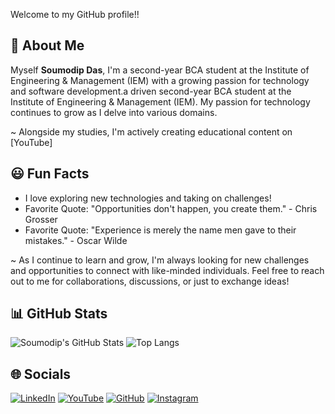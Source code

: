Welcome to my GitHub profile!!

## 🤠 About Me

Myself **Soumodip Das**, 
I'm a second-year BCA student at the Institute of Engineering & Management (IEM) with a growing passion for technology and software development.a driven second-year BCA student at the Institute of Engineering & Management (IEM). My passion for technology continues to grow as I delve into various domains.

~ Alongside my studies, I'm actively creating educational content on [YouTube]

## 😃 Fun Facts

- I love exploring new technologies and taking on challenges!
- Favorite Quote: "Opportunities don't happen, you create them." - Chris Grosser
- Favorite Quote: "Experience is merely the name men gave to their mistakes." - Oscar Wilde

~ As I continue to learn and grow, I'm always looking for new challenges and opportunities to connect with like-minded individuals. Feel free to reach out to me for collaborations, discussions, or just to exchange ideas!

## 📊 GitHub Stats

![Soumodip's GitHub Stats](https://github-readme-stats.vercel.app/api?username=itssoumodip&show_icons=true&theme=radical) ![Top Langs](https://github-readme-stats.vercel.app/api/top-langs/?username=itssoumodip&layout=compact&theme=radical) 
## 🌐 Socials
[![LinkedIn](https://img.shields.io/badge/LinkedIn-0A66C2?style=for-the-badge&logo=linkedin&logoColor=white)]([https://www.linkedin.com/in/soumodip-das/](https://www.linkedin.com/in/soumodip-das-418abb270/))
[![YouTube](https://img.shields.io/badge/YouTube-FF0000?style=for-the-badge&logo=youtube&logoColor=white)](https://youtube.com/@brsoumodip)
[![GitHub](https://img.shields.io/badge/GitHub-171515?style=for-the-badge&logo=github&logoColor=white)](https://github.com/itssoumodip)
[![Instagram](https://img.shields.io/badge/Instagram-E4405F?style=for-the-badge&logo=instagram&logoColor=white)](https://www.instagram.com/yourusername/)






